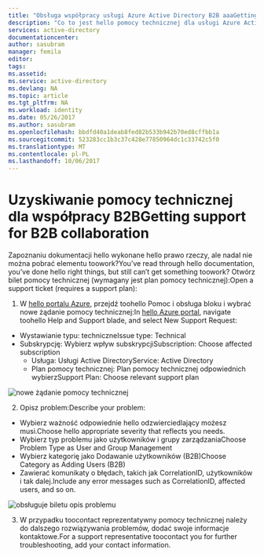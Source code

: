 ```yaml
---
title: "Obsługa współpracy usługi Azure Active Directory B2B aaaGetting | Dokumentacja firmy Microsoft"
description: "Co to jest hello pomocy technicznej dla usługi Azure Active Directory B2B współpracy?"
services: active-directory
documentationcenter: 
author: sasubram
manager: femila
editor: 
tags: 
ms.assetid: 
ms.service: active-directory
ms.devlang: NA
ms.topic: article
ms.tgt_pltfrm: NA
ms.workload: identity
ms.date: 05/26/2017
ms.author: sasubram
ms.openlocfilehash: bbdfd40a1deab8fed82b533b942b70ed8cffbb1a
ms.sourcegitcommit: 523283cc1b3c37c428e77850964dc1c33742c5f0
ms.translationtype: MT
ms.contentlocale: pl-PL
ms.lasthandoff: 10/06/2017
---
```

# <a name="getting-support-for-b2b-collaboration"></a><span data-ttu-id="e0092-103">Uzyskiwanie pomocy technicznej dla współpracy B2B</span><span class="sxs-lookup"><span data-stu-id="e0092-103">Getting support for B2B collaboration</span></span>

<span data-ttu-id="e0092-104">Zapoznaniu dokumentacji hello wykonane hello prawo rzeczy, ale nadal nie można pobrać elementu toowork?</span><span class="sxs-lookup"><span data-stu-id="e0092-104">You’ve read through hello documentation, you’ve done hello right things, but still can’t get something toowork?</span></span> <span data-ttu-id="e0092-105">Otwórz bilet pomocy technicznej (wymagany jest plan pomocy technicznej):</span><span class="sxs-lookup"><span data-stu-id="e0092-105">Open a support ticket (requires a support plan):</span></span>

1. <span data-ttu-id="e0092-106">W [hello portalu Azure](https://portal.azure.com), przejdź toohello Pomoc i obsługa bloku i wybrać nowe żądanie pomocy technicznej:</span><span class="sxs-lookup"><span data-stu-id="e0092-106">In [hello Azure portal](https://portal.azure.com), navigate toohello Help and Support blade, and select New Support Request:</span></span>
  - <span data-ttu-id="e0092-107">Wystawianie typu: techniczne</span><span class="sxs-lookup"><span data-stu-id="e0092-107">Issue type: Technical</span></span>
  - <span data-ttu-id="e0092-108">Subskrypcję: Wybierz wpływ subskrypcji</span><span class="sxs-lookup"><span data-stu-id="e0092-108">Subscription: Choose affected subscription</span></span>
    - <span data-ttu-id="e0092-109">Usługa: Usługi Active Directory</span><span class="sxs-lookup"><span data-stu-id="e0092-109">Service: Active Directory</span></span>
    - <span data-ttu-id="e0092-110">Plan pomocy technicznej: Plan pomocy technicznej odpowiednich wybierz</span><span class="sxs-lookup"><span data-stu-id="e0092-110">Support Plan: Choose relevant support plan</span></span>

  ![nowe żądanie pomocy technicznej](media/active-directory-b2b-support/new-support-request.png)

2. <span data-ttu-id="e0092-112">Opisz problem:</span><span class="sxs-lookup"><span data-stu-id="e0092-112">Describe your problem:</span></span>
  - <span data-ttu-id="e0092-113">Wybierz ważność odpowiednie hello odzwierciedlający możesz musi.</span><span class="sxs-lookup"><span data-stu-id="e0092-113">Choose hello appropriate severity that reflects you needs.</span></span>
  - <span data-ttu-id="e0092-114">Wybierz typ problemu jako użytkowników i grupy zarządzania</span><span class="sxs-lookup"><span data-stu-id="e0092-114">Choose Problem Type as User and Group Management</span></span>
  - <span data-ttu-id="e0092-115">Wybierz kategorię jako Dodawanie użytkowników (B2B)</span><span class="sxs-lookup"><span data-stu-id="e0092-115">Choose Category as Adding Users (B2B)</span></span>
  - <span data-ttu-id="e0092-116">Zawierać komunikaty o błędach, takich jak CorrelationID, użytkowników i tak dalej.</span><span class="sxs-lookup"><span data-stu-id="e0092-116">Include any error messages such as CorrelationID, affected users, and so on.</span></span>

  ![obsługuje biletu opis problemu](media/active-directory-b2b-support/problem-description.png)

3. <span data-ttu-id="e0092-118">W przypadku toocontact reprezentatywny pomocy technicznej należy do dalszego rozwiązywania problemów, dodać swoje informacje kontaktowe.</span><span class="sxs-lookup"><span data-stu-id="e0092-118">For a support representative toocontact you for further troubleshooting, add your contact information.</span></span>
